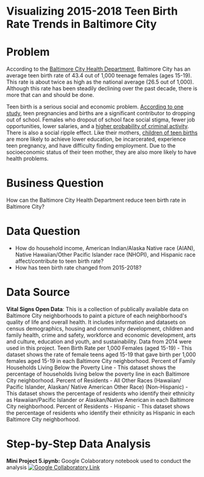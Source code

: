 # Visualizing 2015-2018 Teen Birth Rate Trends in Baltimore City

# Problem
According to the [Baltimore City Health Department](https://health.baltimorecity.gov/node/170), Baltimore City has an average teen birth rate of 43.4 out of 1,000 teenage females (ages 15-19). This rate is about twice as high as the national average (26.5 out of 1,000). Although this rate has been steadily declining over the past decade, there is more that can and should be done.

Teen birth is a serious social and economic problem. [According to one study](https://www.childtrends.org/wp-content/uploads/2010/01/child_trends-2010_01_22_FS_diplomaattainment.pdf), teen pregnancies and births are a significant contributor to dropping out of school. Females who dropout of school face social stigma, fewer job opportunities, lower salaries, and a [higher probability of criminal activity](https://www.doe.mass.edu/dropout/overview.html?section=consequences#:~:text=Dropping%20out%20of%20school%20has,with%20the%20criminal%20justice%20system). There is also a social ripple effect. Like their mothers, [children of teen births](http://webarchive.urban.org/publications/901199.html#:~:text=Teenage%20motherhood%20costs%20taxpayers%20about,teenage%20parents%20and%20their%20children) are more likely to achieve lower education, be incarcerated, experience teen pregnancy, and have difficulty finding employment. Due to the socioeconomic status of their teen mother, they are also more likely to have health problems.

# Business Question
How can the Baltimore City Health Department reduce teen birth rate in Baltimore City?

# Data Question
- How do household income, American Indian/Alaska Native race (AIAN), Native Hawaiian/Other Pacific Islander race (NHOPI), and Hispanic race affect/contribute to teen birth rate?
- How has teen birth rate changed from 2015-2018?

# Data Source
__Vital Signs Open Data__: This is a collection of publically available data on Baltimore City neighborhoods to paint a picture of each neighborhood's quality of life and overall health. It includes information and datasets on census demographics, housing and community development, children and family health, crime and safety, workforce and economic development, arts and culture, education and youth, and sustainability. Data from 2014 were used in this project.
Teen Birth Rate per 1,000 Females (aged 15-19) - This dataset shows the rate of female teens aged 15-19 that gave birth per 1,000 females aged 15-19 in each Baltimore City neighborhood.
Percent of Family Households Living Below the Poverty Line - This dataset shows the percentage of households living below the poverty line in each Baltimore City neighborhood.
Percent of Residents - All Other Races (Hawaiian/ Pacific Islander, Alaskan/ Native American Other Race) (Non-Hispanic) - This dataset shows the percentage of residents who identify their ethnicity as Hawaiian/Pacific Islander or Alaskan/Native American in each Baltimore City neighborhood.
Percent of Residents - Hispanic - This dataset shows the percentage of residents who identify their ethnicity as Hispanic in each Baltimore City neighborhood.


# Step-by-Step Data Analysis

**Mini Project 5.ipynb:** Google Colaboratory notebook used to conduct the analysis [![Google Collaboratory Link](https://colab.research.google.com/assets/colab-badge.svg)](https://colab.research.google.com/drive/11uSwNie4bjdrR64gUIkjoTvihHQT0HKU#scrollTo=6owqeXfvZ0Tt)
